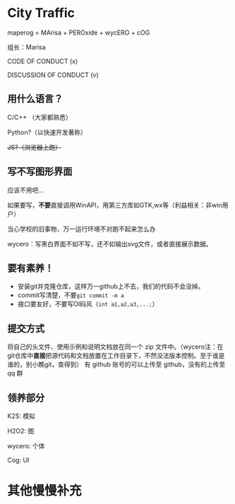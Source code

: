 # City Traffic

maperog = MArisa + PEROxide + wycERO + cOG

组长：Marisa

CODE OF CONDUCT (x)

DISCUSSION OF CONDUCT (v)

## 用什么语言？

C/C++ （大家都熟悉）

Python?（以快速开发著称）

~~JS?（浏览器上跑）~~

## 写不写图形界面

应该不用吧...

如果要写，**不要**直接调用WinAPI，用第三方库如GTK,wx等（利益相关：非win用户）

当心学校的旧事物，万一运行环境不对跑不起来怎么办

wycero：写黑白界面不如不写，还不如输出svg文件，或者直接展示数据。

## 要有素养！

- 安装git并克隆仓库，这样万一github上不去，我们的代码不会没掉。
- commit写清楚，不要`git commit -m a`
- 接口要友好，不要写OI码风（`int a1,a2,a3,...;`）

## 提交方式
将自己的头文件、使用示例和说明文档放在同一个 zip 文件中。（wycero注：在git仓库中**直接**把源代码和文档放置在工作目录下，不然没法版本控制。至于谁是谁的，别小瞧git，查得到）
有 github 账号的可以上传至 github，没有的上传至 qq 群

## 领养部分  
K2S: 模拟

H2O2: 图

wycero: 个体

Cog: UI


# 其他慢慢补充
